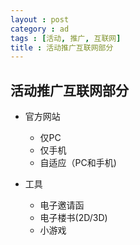 ```yaml
---
layout : post
category : ad
tags : [活动, 推广, 互联网]
title : 活动推广互联网部分
---
```


## 活动推广互联网部分

- 官方网站

	- 仅PC
	- 仅手机
	- 自适应（PC和手机)

- 工具

	- 电子邀请函
	- 电子楼书(2D/3D)
	- 小游戏
